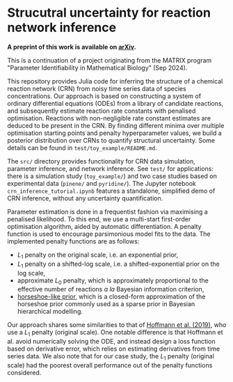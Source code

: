 # Strucutral uncertainty for reaction network inference

**A preprint of this work is available on [arXiv](https://arxiv.org/abs/2505.15653).**

This is a continuation of a project originating from the MATRIX program "Parameter Identifiability in Mathematical Biology" (Sep 2024).

This repository provides Julia code for inferring the structure of a chemical reaction network (CRN) from noisy time series data of species concentrations. Our approach is based on constructing a system of ordinary differential equations (ODEs) from a library of candidate reactions, and subsequently estimate reaction rate constants with penalised optimisation. Reactions with non-negligible rate constant estimates are deduced to be present in the CRN. By finding different minima over multiple optimisation starting points and penalty hyperparameter values, we build a posterior distribution over CRNs to quantify structural uncertainty. Some details can be found in `test/toy_example/README.md`.

The `src/` directory provides functionality for CRN data simulation, parameter inference, and network inference. See `test/` for applications: there is a simulation study (`toy_example/`) and two case studies based on experimental data (`pinene/` and `pyridine/`). The Jupyter notebook `crn_inference_tutorial.ipynb` features a standalone, simplified demo of CRN inference, without any uncertainty quantification. 

Parameter estimation is done in a frequentist fashion via maximising a penalised likelihood. To this end, we use a multi-start first-order optimisation algorithm, aided by automatic differentiation. A penalty function is used to encourage parsimonious model fits to the data. The implemented penalty functions are as follows:
- $L_1$ penalty on the original scale, i.e. an exponential prior,
- $L_1$ penalty on a shifted-log scale, i.e. a shifted-exponential prior on the log scale,
- approximate $L_0$ penalty, which is approximately proportional to the effective number of reactions *a la* Bayesian information criterion, 
- [horseshoe-like prior](https://arxiv.org/abs/1702.07400), which is a closed-form approximation of the horseshoe prior commonly used as a sparse prior in Bayesian hierarchical modelling.

Our approach shares some similarities to that of [Hoffmann et al. (2019)](https://doi.org/10.1063/1.5066099), who use a $L_1$ penalty (original scale). One notable difference is that Hoffmann et al. avoid numerically solving the ODE, and instead design a loss function based on derivative error, which relies on estimating derivatives from time series data. We also note that for our case study, the $L_1$ penalty (original scale) had the poorest overall performance out of the penalty functions considered.
